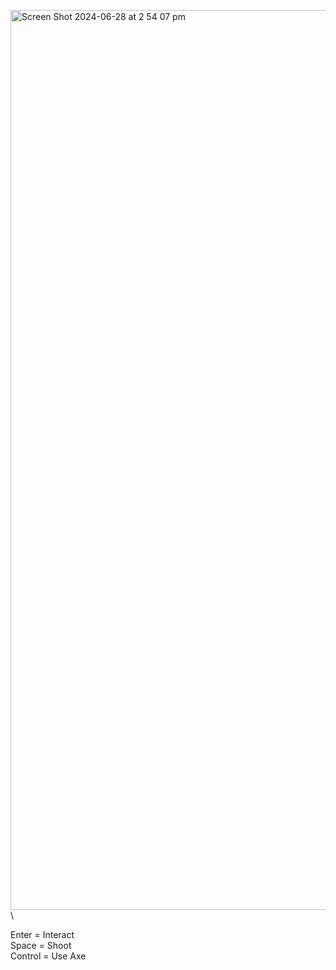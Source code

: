 <img width="1440" alt="Screen Shot 2024-06-28 at 2 54 07 pm" src="https://github.com/domozzzz/Little-Man-Game/assets/121702576/8d357321-d067-4fa1-ab52-6e568a161e90">\

Enter = Interact\
Space = Shoot\
Control = Use Axe

